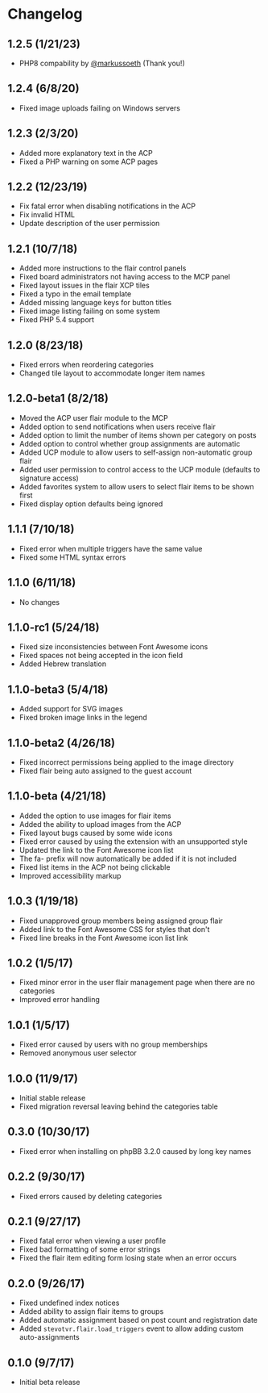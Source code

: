 # Changelog

## 1.2.5 (1/21/23)

* PHP8 compability by [@markussoeth](https://github.com/markussoeth) (Thank you!)

## 1.2.4 (6/8/20)

* Fixed image uploads failing on Windows servers

## 1.2.3 (2/3/20)

* Added more explanatory text in the ACP
* Fixed a PHP warning on some ACP pages

## 1.2.2 (12/23/19)

* Fix fatal error when disabling notifications in the ACP
* Fix invalid HTML
* Update description of the user permission

## 1.2.1 (10/7/18)

* Added more instructions to the flair control panels
* Fixed board administrators not having access to the MCP panel
* Fixed layout issues in the flair XCP tiles
* Fixed a typo in the email template
* Added missing language keys for button titles
* Fixed image listing failing on some system
* Fixed PHP 5.4 support

## 1.2.0 (8/23/18)

* Fixed errors when reordering categories
* Changed tile layout to accommodate longer item names

## 1.2.0-beta1 (8/2/18)

* Moved the ACP user flair module to the MCP
* Added option to send notifications when users receive flair
* Added option to limit the number of items shown per category on posts
* Added option to control whether group assignments are automatic
* Added UCP module to allow users to self-assign non-automatic group flair
* Added user permission to control access to the UCP module (defaults to signature access)
* Added favorites system to allow users to select flair items to be shown first
* Fixed display option defaults being ignored

## 1.1.1 (7/10/18)

* Fixed error when multiple triggers have the same value
* Fixed some HTML syntax errors

## 1.1.0 (6/11/18)

* No changes

## 1.1.0-rc1 (5/24/18)

* Fixed size inconsistencies between Font Awesome icons
* Fixed spaces not being accepted in the icon field
* Added Hebrew translation

## 1.1.0-beta3 (5/4/18)

* Added support for SVG images
* Fixed broken image links in the legend

## 1.1.0-beta2 (4/26/18)

* Fixed incorrect permissions being applied to the image directory
* Fixed flair being auto assigned to the guest account

## 1.1.0-beta (4/21/18)

* Added the option to use images for flair items
* Added the ability to upload images from the ACP
* Fixed layout bugs caused by some wide icons
* Fixed error caused by using the extension with an unsupported style
* Updated the link to the Font Awesome icon list
* The fa- prefix will now automatically be added if it is not included
* Fixed list items in the ACP not being clickable
* Improved accessibility markup

## 1.0.3 (1/19/18)

* Fixed unapproved group members being assigned group flair
* Added link to the Font Awesome CSS for styles that don't
* Fixed line breaks in the Font Awesome icon list link

## 1.0.2 (1/5/17)

* Fixed minor error in the user flair management page when there are no categories
* Improved error handling

## 1.0.1 (1/5/17)

* Fixed error caused by users with no group memberships
* Removed anonymous user selector

## 1.0.0 (11/9/17)

* Initial stable release
* Fixed migration reversal leaving behind the categories table

## 0.3.0 (10/30/17)

* Fixed error when installing on phpBB 3.2.0 caused by long key names

## 0.2.2 (9/30/17)

* Fixed errors caused by deleting categories

## 0.2.1 (9/27/17)

* Fixed fatal error when viewing a user profile
* Fixed bad formatting of some error strings
* Fixed the flair item editing form losing state when an error occurs

## 0.2.0 (9/26/17)

* Fixed undefined index notices
* Added ability to assign flair items to groups
* Added automatic assignment based on post count and registration date
* Added `stevotvr.flair.load_triggers` event to allow adding custom auto-assignments

## 0.1.0 (9/7/17)

* Initial beta release
